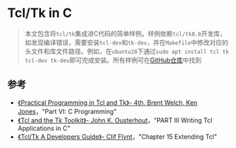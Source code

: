 # Tcl/Tk in C

> 本文包含将`tcl/tk`集成进C代码的简单样例。样例依赖`tcl/tk8.6`开发库，如发现编译错误，需要安装`tcl-dev`和`tk-dev`，并在`Makefile`中修改对应的头文件和库文件路径。例如，在`ubuntu20`下通过`sudo apt install tcl tk tcl-dev tk-dev`即可完成安装。所有样例可在[GitHub仓库](https://github.com/LittleBee1024/learning_book/tree/main/docs/topics/tcl_tk_in_c/code)中找到

## 参考
* [《Practical Programming in Tcl and Tk》- 4th, Brent Welch, Ken Jones](https://1drv.ms/u/s!AkcJSyT7tq80feibH0jz3d0nn7s)，"Part VI: C Programming"
* [《Tcl and the Tk Toolkit》- John K. Ousterhout](https://1drv.ms/b/s!AkcJSyT7tq80fFnaE5hYkCST6oI)，"PART III Writing Tcl Applications in C"
* [《Tcl/Tk A Developers Guide》- Clif Flynt](https://1drv.ms/b/s!AkcJSyT7tq80e-BG7QjXcXKSlEA)，"Chapter 15 Extending Tcl"


